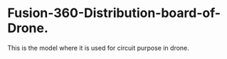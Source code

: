 # Fusion-360-Distribution-board-of-Drone.
This is the model where it is used for circuit purpose in drone.   
